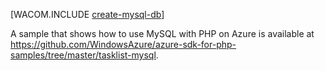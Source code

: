 <properties title="How to create a MySQL Database in Azure" pageTitle="How to create a MySQL Database in Azure" metaKeywords="MySQL Azure" description="Learn how to use ClearDB to create a MySQL database in an Azure data center." documentationCenter="PHP" services="" authors="waltpo" solutions="" manager="bjsmith" editor="mollybos" videoId="" scriptId="" />

[WACOM.INCLUDE [create-mysql-db](../includes/create-mysql-db.md)]


A sample that shows how to use MySQL with PHP on Azure is available at <https://github.com/WindowsAzure/azure-sdk-for-php-samples/tree/master/tasklist-mysql>.
